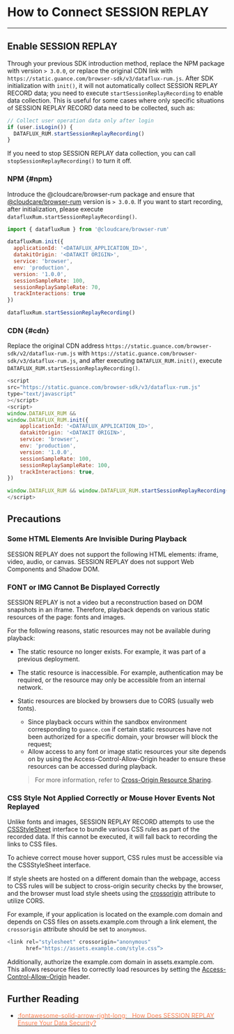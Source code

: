 # How to Connect SESSION REPLAY

---

## Enable SESSION REPLAY

Through your previous SDK introduction method, replace the NPM package with version `> 3.0.0`, or replace the original CDN link with `https://static.guance.com/browser-sdk/v3/dataflux-rum.js`. After SDK initialization with `init()`, it will not automatically collect SESSION REPLAY RECORD data; you need to execute `startSessionReplayRecording` to enable data collection. This is useful for some cases where only specific situations of SESSION REPLAY RECORD data need to be collected, such as:

```js
// Collect user operation data only after login
if (user.isLogin()) {
  DATAFLUX_RUM.startSessionReplayRecording()
}
```

If you need to stop SESSION REPLAY data collection, you can call `stopSessionReplayRecording()` to turn it off.

### NPM {#npm}

Introduce the @cloudcare/browser-rum package and ensure that [@cloudcare/browser-rum](https://www.npmjs.com/package/@cloudcare/browser-rum) version is `> 3.0.0`. If you want to start recording, after initialization, please execute `datafluxRum.startSessionReplayRecording()`.

```js
import { datafluxRum } from '@cloudcare/browser-rum'

datafluxRum.init({
  applicationId: '<DATAFLUX_APPLICATION_ID>',
  datakitOrigin: '<DATAKIT ORIGIN>',
  service: 'browser',
  env: 'production',
  version: '1.0.0',
  sessionSampleRate: 100,
  sessionReplaySampleRate: 70,
  trackInteractions: true
})

datafluxRum.startSessionReplayRecording()
```

### CDN {#cdn}

Replace the original CDN address `https://static.guance.com/browser-sdk/v2/dataflux-rum.js` with `https://static.guance.com/browser-sdk/v3/dataflux-rum.js`, and after executing `DATAFLUX_RUM.init()`, execute `DATAFLUX_RUM.startSessionReplayRecording()`.

```js
<script
src="https://static.guance.com/browser-sdk/v3/dataflux-rum.js"
type="text/javascript"
></script>
<script>
window.DATAFLUX_RUM &&
window.DATAFLUX_RUM.init({
    applicationId: '<DATAFLUX_APPLICATION_ID>',
    datakitOrigin: '<DATAKIT ORIGIN>',
    service: 'browser',
    env: 'production',
    version: '1.0.0',
    sessionSampleRate: 100,
    sessionReplaySampleRate: 100,
    trackInteractions: true,
})

window.DATAFLUX_RUM && window.DATAFLUX_RUM.startSessionReplayRecording()
</script>
```

## Precautions

### Some HTML Elements Are Invisible During Playback

SESSION REPLAY does not support the following HTML elements: iframe, video, audio, or canvas. SESSION REPLAY does not support Web Components and Shadow DOM.

### FONT or IMG Cannot Be Displayed Correctly

SESSION REPLAY is not a video but a reconstruction based on DOM snapshots in an iframe. Therefore, playback depends on various static resources of the page: fonts and images.

For the following reasons, static resources may not be available during playback:

- The static resource no longer exists. For example, it was part of a previous deployment.
- The static resource is inaccessible. For example, authentication may be required, or the resource may only be accessible from an internal network.
- Static resources are blocked by browsers due to CORS (usually web fonts).

  - Since playback occurs within the sandbox environment corresponding to `guance.com` if certain static resources have not been authorized for a specific domain, your browser will block the request;
  - Allow access to any font or image static resources your site depends on by using the Access-Control-Allow-Origin header to ensure these resources can be accessed during playback.

  > For more information, refer to [Cross-Origin Resource Sharing](https://developer.mozilla.org/en-US/docs/Web).

### CSS Style Not Applied Correctly or Mouse Hover Events Not Replayed

Unlike fonts and images, SESSION REPLAY RECORD attempts to use the [CSSStyleSheet](https://developer.mozilla.org/en-US/docs/Web/API/CSSStyleSheet) interface to bundle various CSS rules as part of the recorded data. If this cannot be executed, it will fall back to recording the links to CSS files.

To achieve correct mouse hover support, CSS rules must be accessible via the CSSStyleSheet interface.

If style sheets are hosted on a different domain than the webpage, access to CSS rules will be subject to cross-origin security checks by the browser, and the browser must load style sheets using the [crossorigin](https://developer.mozilla.org/en-US/docs/Web/HTML/Attributes/crossorigin) attribute to utilize CORS.

For example, if your application is located on the example.com domain and depends on CSS files on assets.example.com through a link element, the `crossorigin` attribute should be set to `anonymous`.

```js
<link rel="stylesheet" crossorigin="anonymous"
      href="https://assets.example.com/style.css”>
```

Additionally, authorize the example.com domain in assets.example.com. This allows resource files to correctly load resources by setting the [Access-Control-Allow-Origin](https://developer.mozilla.org/en-US/docs/Web/HTTP/Headers/Access-Control-Allow-Origin) header.

## Further Reading

<div class="grid cards" markdown>

- [<font color="coral"> :fontawesome-solid-arrow-right-long: &nbsp; How Does SESSION REPLAY Ensure Your Data Security?</font>](./rum/index.md#session-replay)

</div>
